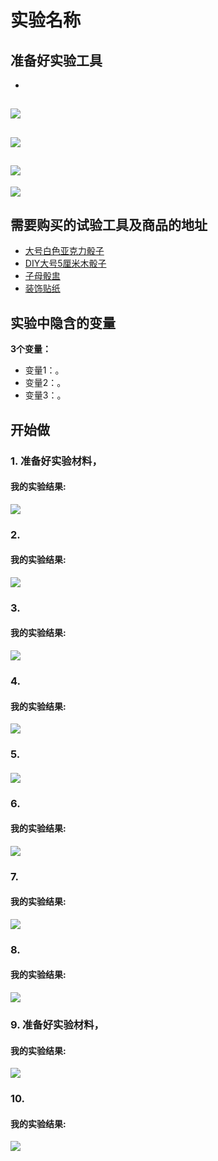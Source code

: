 # 实验名称

## 准备好实验工具
- 
![](/images/x年级/xxxxx/2个大号白色亚克力骰子.jpg)
- 
![](/images/x年级/xxxxx/3个DIY大号5厘米木骰子.jpg)
- 
![](/images/x年级/xxxxx/2个子母骰盅.jpg)
- 
![](/images/x年级/xxxxx/装饰贴纸.jpg)

## 需要购买的试验工具及商品的地址

- [大号白色亚克力骰子](https://detail.tmall.com/item.htm?id=548039718778&spm=a1z09.2.0.0.393e2e8dtgXGIz&_u=tc6ncud4614)
- [DIY大号5厘米木骰子](https://item.taobao.com/item.htm?spm=a1z09.2.0.0.393e2e8dtgXGIz&id=572948800046&_u=tc6ncud6e34)
- [子母骰盅](https://item.taobao.com/item.htm?spm=a1z09.2.0.0.393e2e8dtgXGIz&id=35359632987&_u=tc6ncud2519)
- [装饰贴纸](https://item.taobao.com/item.htm?spm=a230r.1.14.1.209a26c1Wo8r1l&id=37702090217&ns=1&abbucket=9#detail)

## 实验中隐含的变量

**3个变量：**

- 变量1：。
- 变量2：。
- 变量3：。

## 开始做

### 1. 准备好实验材料，


#### 我的实验结果: 

![](/images/x年级/xxxxx/1a.jpg)

### 2. 

#### 我的实验结果: 

![](/images/x年级/xxxxx/2a.jpg)

### 3. 

#### 我的实验结果: 

![](/images/x年级/xxxxx/3a.jpg)

### 4. 

#### 我的实验结果: 

![](/images/x年级/xxxxx/4a.jpg)

### 5. 


#### 

![](/images/x年级/xxxxx/5a.jpg)

### 6. 

#### 我的实验结果: 

![](/images/x年级/xxxxx/6a.jpg)

### 7. 

#### 我的实验结果: 

![](/images/x年级/xxxxx/7a.jpg)

### 8. 

#### 我的实验结果: 

![](/images/x年级/xxxxx/8a.jpg)

### 9. 准备好实验材料，

#### 我的实验结果:  

![](/images/x年级/xxxxx/9a.jpg)

### 10. 

#### 我的实验结果: 

![](/images/x年级/xxxxx/10a.jpg)